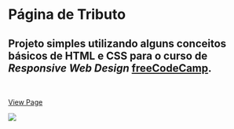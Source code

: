 # Página de Tributo

## Projeto simples utilizando alguns conceitos básicos de HTML e CSS para o curso de *Responsive Web Design* [freeCodeCamp](www.freecodecamp.com.br).
</br>

[View Page](https://codepen.io/manoelgeraldo/full/qBqEBYb)

![](https://github.com/manoelgeraldo/freeCodeCamp-ResponsiveWebDesign/blob/main/Tribute-Page/github/tribute-page.gif)